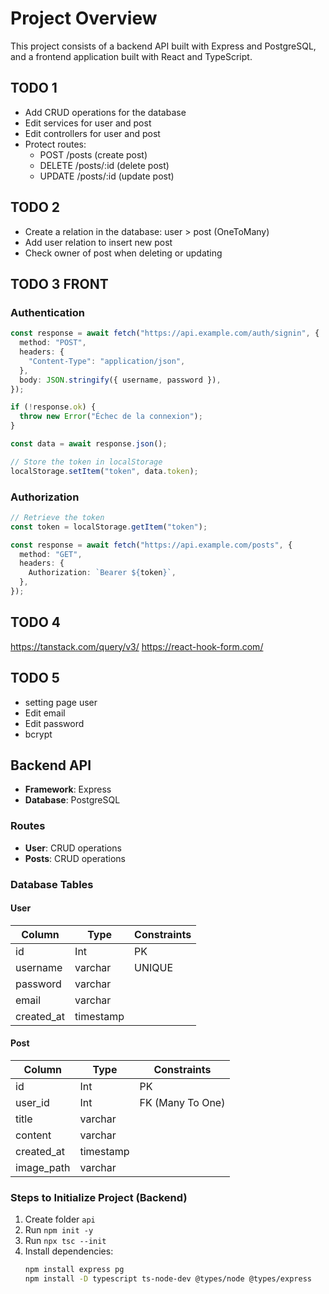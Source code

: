 # Project Overview

This project consists of a backend API built with Express and PostgreSQL, and a frontend application built with React and TypeScript.

## TODO 1

- Add CRUD operations for the database
- Edit services for user and post
- Edit controllers for user and post
- Protect routes:
  - POST /posts (create post)
  - DELETE /posts/:id (delete post)
  - UPDATE /posts/:id (update post)

## TODO 2

- Create a relation in the database: user > post (OneToMany)
- Add user relation to insert new post
- Check owner of post when deleting or updating

## TODO 3 FRONT

### Authentication

```typescript
const response = await fetch("https://api.example.com/auth/signin", {
  method: "POST",
  headers: {
    "Content-Type": "application/json",
  },
  body: JSON.stringify({ username, password }),
});

if (!response.ok) {
  throw new Error("Échec de la connexion");
}

const data = await response.json();

// Store the token in localStorage
localStorage.setItem("token", data.token);
```

### Authorization

```typescript
// Retrieve the token
const token = localStorage.getItem("token");

const response = await fetch("https://api.example.com/posts", {
  method: "GET",
  headers: {
    Authorization: `Bearer ${token}`,
  },
});
```

## TODO 4

https://tanstack.com/query/v3/
https://react-hook-form.com/

## TODO 5

- setting page user
- Edit email
- Edit password
- bcrypt

## Backend API

- **Framework**: Express
- **Database**: PostgreSQL

### Routes

- **User**: CRUD operations
- **Posts**: CRUD operations

### Database Tables

#### User

| Column     | Type      | Constraints |
| ---------- | --------- | ----------- |
| id         | Int       | PK          |
| username   | varchar   | UNIQUE      |
| password   | varchar   |             |
| email      | varchar   |             |
| created_at | timestamp |             |

#### Post

| Column     | Type      | Constraints      |
| ---------- | --------- | ---------------- |
| id         | Int       | PK               |
| user_id    | Int       | FK (Many To One) |
| title      | varchar   |                  |
| content    | varchar   |                  |
| created_at | timestamp |                  |
| image_path | varchar   |                  |

### Steps to Initialize Project (Backend)

1. Create folder `api`
2. Run `npm init -y`
3. Run `npx tsc --init`
4. Install dependencies:
   ```sh
   npm install express pg
   npm install -D typescript ts-node-dev @types/node @types/express
   ```
